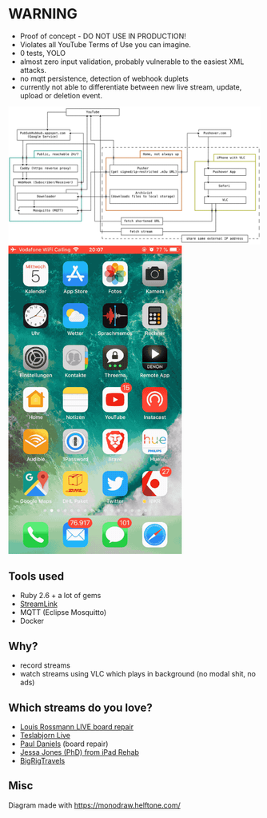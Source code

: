 # WARNING
- Proof of concept - DO NOT USE IN PRODUCTION!
- Violates all YouTube Terms of Use you can imagine.
- 0 tests, YOLO
- almost zero input validation, probably vulnerable to the easiest XML attacks.
- no mqtt persistence, detection of webhook duplets
- currently not able to differentiate between new live stream, update, upload or deletion event.

![diagram](dia.png?raw=true)
![example](youtube-watcher.gif?raw=true)


## Tools used

- Ruby 2.6 + a lot of gems
- [StreamLink](https://github.com/streamlink/streamlink)
- MQTT (Eclipse Mosquitto)
- Docker

## Why?

- record streams
- watch streams using VLC which plays in background (no modal shit, no ads)

## Which streams do you love?

- [Louis Rossmann LIVE board repair](https://www.youtube.com/channel/UC6nZlvfz4YWoBWbjiaYJA3g)
- [Teslabjorn Live](https://www.youtube.com/channel/UCD3YwI6vR9BSHufERd4sqwQ)
- [Paul Daniels](https://www.youtube.com/user/19PLD73) (board repair)
- [Jessa Jones (PhD) from iPad Rehab](https://www.youtube.com/channel/UCPjp41qeXe1o_lp1US9TpWA)
- [BigRigTravels](https://www.youtube.com/user/BigRigTravels)


## Misc

Diagram made with https://monodraw.helftone.com/
